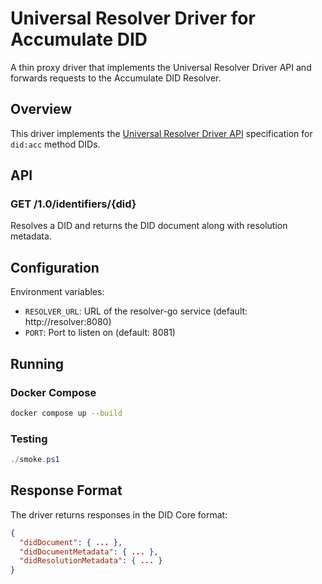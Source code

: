 # Universal Resolver Driver for Accumulate DID

A thin proxy driver that implements the Universal Resolver Driver API and forwards requests to the Accumulate DID Resolver.

## Overview

This driver implements the [Universal Resolver Driver API](https://github.com/decentralized-identity/universal-resolver) specification for `did:acc` method DIDs.

## API

### GET /1.0/identifiers/{did}
Resolves a DID and returns the DID document along with resolution metadata.

## Configuration

Environment variables:
- `RESOLVER_URL`: URL of the resolver-go service (default: http://resolver:8080)
- `PORT`: Port to listen on (default: 8081)

## Running

### Docker Compose
```bash
docker compose up --build
```

### Testing
```powershell
./smoke.ps1
```

## Response Format

The driver returns responses in the DID Core format:
```json
{
  "didDocument": { ... },
  "didDocumentMetadata": { ... },
  "didResolutionMetadata": { ... }
}
```